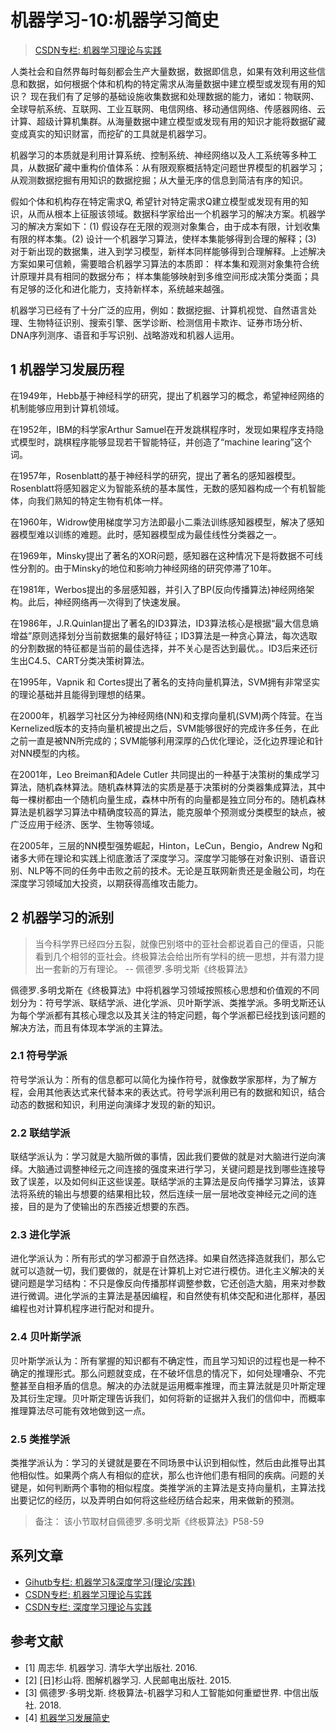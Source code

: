 # 机器学习-10:机器学习简史

> [CSDN专栏: 机器学习理论与实践](https://blog.csdn.net/column/details/27839.html)

人类社会和自然界每时每刻都会生产大量数据，数据即信息，如果有效利用这些信息和数据，如何根据个体和机构的特定需求从海量数据中建立模型或发现有用的知识？ 现在我们有了足够的基础设施收集数据和处理数据的能力，诸如：物联网、全球导航系统、互联网、工业互联网、电信网络、移动通信网络、传感器网络、云计算、超级计算机集群。从海量数据中建立模型或发现有用的知识才能将数据矿藏变成真实的知识财富，而挖矿的工具就是机器学习。

机器学习的本质就是利用计算系统、控制系统、神经网络以及人工系统等多种工具，从数据矿藏中重构价值体系：从有限观察概括特定问题世界模型的机器学习；从观测数据挖掘有用知识的数据挖掘；从大量无序的信息到简洁有序的知识。

假如个体和机构存在特定需求Q, 希望针对特定需求Q建立模型或发现有用的知识，从而从根本上征服该领域。数据科学家给出一个机器学习的解决方案。机器学习的解决方案如下：(1) 假设存在无限的观测对象集合，由于成本有限，计划收集有限的样本集。(2) 设计一个机器学习算法，使样本集能够得到合理的解释；(3) 对于新出现的数据集，进入到学习模型，新样本同样能够得到合理解释。上述解决方案如果可信赖，需要暗合机器学习算法的本质即： 样本集和观测对象集符合统计原理并具有相同的数据分布； 样本集能够映射到多维空间形成决策分类面；具有足够的泛化和进化能力，支持新样本，系统越来越强。

机器学习已经有了十分广泛的应用，例如：数据挖掘、计算机视觉、自然语言处理、生物特征识别、搜索引擎、医学诊断、检测信用卡欺诈、证券市场分析、DNA序列测序、语音和手写识别、战略游戏和机器人运用。

## 1 机器学习发展历程

在1949年，Hebb基于神经科学的研究，提出了机器学习的概念，希望神经网络的机制能够应用到计算机领域。

在1952年，IBM的科学家Arthur Samuel在开发跳棋程序时，发现如果程序支持隐式模型时，跳棋程序能够显现若干智能特征，并创造了“machine learing”这个词。

在1957年，Rosenblatt的基于神经科学的研究，提出了著名的感知器模型。Rosenblatt将感知器定义为智能系统的基本属性，无数的感知器构成一个有机智能体，向我们熟知的特定生物有机体一样。

在1960年，Widrow使用梯度学习方法即最小二乘法训练感知器模型，解决了感知器模型难以训练的难题。此时，感知器模型成为最佳线性分类器之一。

在1969年，Minsky提出了著名的XOR问题，感知器在这种情况下是将数据不可线性分割的。由于Minsky的地位和影响力神经网络的研究停滞了10年。

在1981年，Werbos提出的多层感知器，并引入了BP(反向传播算法)神经网络架构。此后，神经网络再一次得到了快速发展。

在1986年，J.R.Quinlan提出了著名的ID3算法，ID3算法核心是根据“最大信息熵增益”原则选择划分当前数据集的最好特征；ID3算法是一种贪心算法，每次选取的分割数据的特征都是当前的最佳选择，并不关心是否达到最优。。ID3后来还衍生出C4.5、CART分类决策树算法。

在1995年，Vapnik 和 Cortes提出了著名的支持向量机算法，SVM拥有非常坚实的理论基础并且能得到理想的结果。

在2000年，机器学习社区分为神经网络(NN)和支撑向量机(SVM)两个阵营。在当Kernelized版本的支持向量机被提出之后，SVM能够很好的完成许多任务，在此之前一直是被NN所完成的；SVM能够利用深厚的凸优化理论，泛化边界理论和针对NN模型的内核。

在2001年，Leo Breiman和Adele Cutler 共同提出的一种基于决策树的集成学习算法，随机森林算法。随机森林算法的实质是基于决策树的分类器集成算法，其中每一棵树都由一个随机向量生成，森林中所有的向量都是独立同分布的。随机森林算法是机器学习算法中精确度较高的算法，能克服单个预测或分类模型的缺点，被广泛应用于经济、医学、生物等领域。

在2005年，三层的NN模型强势崛起，Hinton，LeCun，Bengio，Andrew Ng和诸多大师在理论和实践上彻底激活了深度学习。深度学习能够在对象识别、语音识别、NLP等不同的任务中击败之前的技术。无论是互联网新贵还是金融公司，均在深度学习领域加大投资，以期获得高维攻击能力。

## 2 机器学习的派别

> 当今科学界已经四分五裂，就像巴别塔中的亚社会都说着自己的俚语，只能看到几个相邻的亚社会。终极算法会给出所有学科的统一思想，并有潜力提出一套新的万有理论。 -- 佩德罗.多明戈斯《终极算法》

佩德罗.多明戈斯在《终极算法》中将机器学习领域按照核心思想和价值观的不同划分为：符号学派、联结学派、进化学派、贝叶斯学派、类推学派。多明戈斯还认为每个学派都有其核心理念以及其关注的特定问题，每个学派都已经找到该问题的解决方法，而且有体现本学派的主算法。

### 2.1 符号学派

符号学派认为：所有的信息都可以简化为操作符号，就像数学家那样，为了解方程，会用其他表达式来代替本来的表达式。符号学派利用已有的数据和知识，结合动态的数据和知识，利用逆向演绎才发现的新的知识。

### 2.2 联结学派

联结学派认为：学习就是大脑所做的事情，因此我们要做的就是对大脑进行逆向演绎。大脑通过调整神经元之间连接的强度来进行学习，关键问题是找到哪些连接导致了误差，以及如何纠正这些误差。联结学派的主算法是反向传播学习算法，该算法将系统的输出与想要的结果相比较，然后连续一层一层地改变神经元之间的连接，目的是为了使输出的东西接近想要的东西。

### 2.3 进化学派

进化学派认为：所有形式的学习都源于自然选择。如果自然选择造就我们，那么它就可以造就一切，我们要做的，就是在计算机上对它进行模仿。进化主义解决的关键问题是学习结构：不只是像反向传播那样调整参数，它还创造大脑，用来对参数进行微调。进化学派的主算法是基因编程，和自然使有机体交配和进化那样，基因编程也对计算机程序进行配对和提升。

### 2.4 贝叶斯学派

贝叶斯学派认为：所有掌握的知识都有不确定性，而且学习知识的过程也是一种不确定的推理形式。那么问题就变成，在不破坏信息的情况下，如何处理嘈杂、不完整甚至自相矛盾的信息。解决的办法就是运用概率推理，而主算法就是贝叶斯定理及其衍生定理。贝叶斯定理告诉我们，如何将新的证据并入我们的信仰中，而概率推理算法尽可能有效地做到这一点。

### 2.5 类推学派

类推学派认为：学习的关键就是要在不同场景中认识到相似性，然后由此推导出其他相似性。如果两个病人有相似的症状，那么也许他们患有相同的疾病。问题的关键是，如何判断两个事物的相似程度。类推学派的主算法是支持向量机，主算法找出要记忆的经历，以及弄明白如何将这些经历结合起来，用来做新的预测。

> 备注： 该小节取材自佩德罗.多明戈斯《终极算法》P58-59

## 系列文章

- [Gihutb专栏: 机器学习&深度学习(理论/实践)](https://github.com/media-tm/MTOpenML)
- [CSDN专栏: 机器学习理论与实践](https://blog.csdn.net/column/details/27839.html)
- [CSDN专栏: 深度学习理论与实践](https://blog.csdn.net/column/details/27839.html)

## 参考文献

- [1] 周志华. 机器学习. 清华大学出版社. 2016.
- [2] [日]杉山将. 图解机器学习. 人民邮电出版社. 2015.
- [3] 佩德罗·多明戈斯. 终极算法-机器学习和人工智能如何重塑世界. 中信出版社. 2018.
- [4] [机器学习发展简史](https://www.cnblogs.com/inspursu/p/4292851.html)